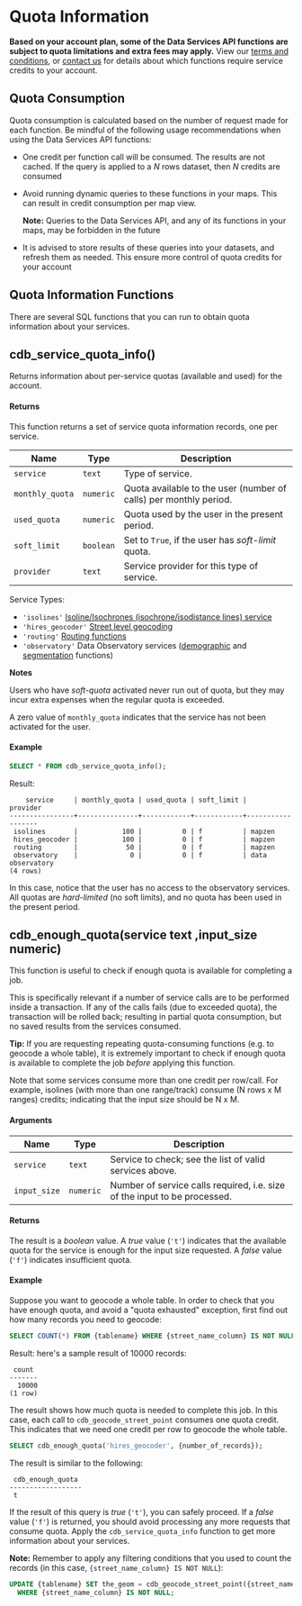 # Quota Information

**Based on your account plan, some of the Data Services API functions are subject to quota limitations and extra fees may apply.** View our [terms and conditions](https://carto.com/terms/), or [contact us](mailto:sales@carto.com) for details about which functions require service credits to your account.

## Quota Consumption

Quota consumption is calculated based on the number of request made for each function. Be mindful of the following usage recommendations when using the Data Services API functions:

* One credit per function call will be consumed. The results are not cached. If the query is applied to a _N_ rows dataset, then _N_ credits are consumed
* Avoid running dynamic queries to these functions in your maps. This can result in credit consumption per map view. 

  **Note:** Queries to the Data Services API, and any of its functions in your maps, may be forbidden in the future

* It is advised to store results of these queries into your datasets, and refresh them as needed. This ensure more control of quota credits for your account


## Quota Information Functions

There are several SQL functions that you can run to obtain quota information about your services. 

## cdb_service_quota_info()

Returns information about per-service quotas (available and used) for the account.

#### Returns

This function returns a set of service quota information records, one per service.

Name            | Type      | Description
--------------- | --------- | ------------
`service`       | `text`    | Type of service.
`monthly_quota` | `numeric` | Quota available to the user (number of calls) per monthly period.
`used_quota`    | `numeric` | Quota used by the user in the present period.
`soft_limit`    | `boolean` | Set to `True`, if the user has *soft-limit* quota.
`provider`      | `text`    | Service provider for this type of service.

Service Types:

* `'isolines'` [Isoline/Isochrones (isochrone/isodistance lines) service](https://carto.com/docs/carto-engine/dataservices-api/isoline_functions/)
* `'hires_geocoder'` [Street level geocoding](https://carto.com/docs/carto-engine/dataservices-api/geocoding-functions#street-level-geocoder)
* `'routing'` [Routing functions](https://carto.com/docs/carto-engine/dataservices-api/routing_functions/)
* `'observatory'` Data Observatory services ([demographic](https://carto.com/docs/carto-engine/dataservices-api/demographic_functions/) and [segmentation](https://carto.com/docs/carto-engine/dataservices-api/segmentation_functions/) functions)

**Notes**

Users who have *soft-quota* activated never run out of quota, but they may incur extra
expenses when the regular quota is exceeded.

A zero value of `monthly_quota` indicates that the service has not been activated for the user.

#### Example

```sql
SELECT * FROM cdb_service_quota_info();
```

Result:

```
    service     | monthly_quota | used_quota | soft_limit |     provider
----------------+---------------+------------+------------+------------------
 isolines       |           100 |          0 | f          | mapzen
 hires_geocoder |           100 |          0 | f          | mapzen
 routing        |            50 |          0 | f          | mapzen
 observatory    |             0 |          0 | f          | data observatory
(4 rows)

```

In this case, notice that the user has no access to the observatory services. All quotas are *hard-limited* (no soft limits), and no quota has been used in the present period.

## cdb_enough_quota(service text ,input_size numeric)

This function is useful to check if enough quota is available for completing a job.

This is specifically relevant if a number of service calls are to be performed inside a transaction. If any of the calls fails (due to exceeded quota), the transaction will be rolled back; resulting in partial quota consumption, but no saved results from the services consumed.

**Tip:** If you are requesting repeating quota-consuming functions (e.g. to geocode a whole table), it is extremely important to check if enough quota is available to complete the job _before_ applying this function.

Note that some services consume more than one credit per row/call. For example, isolines (with more than one range/track) consume (N rows x M ranges) credits; indicating that the input size should be N x M.

#### Arguments

Name         | Type      | Description
------------ | --------- | -----------
`service`    | `text`    | Service to check; see the list of valid services above.
`input_size` | `numeric` | Number of service calls required, i.e. size of the input to be processed.

#### Returns

The result is a *boolean* value. A *true* value (`'t'`) indicates that the available quota
for the service is enough for the input size requested. A *false* value (`'f'`) indicates
insufficient quota.

#### Example

Suppose you want to geocode a whole table. In order to check that you have enough quota, and avoid a "quota exhausted" exception, first find out how many records you need to geocode:

```sql
SELECT COUNT(*) FROM {tablename} WHERE {street_name_column} IS NOT NULL;
```

Result: here's a sample result of 10000 records:

```
 count
-------
  10000
(1 row)
```

The result shows how much quota is needed to complete this job. In this case,
each call to `cdb_geocode_street_point` consumes one quota credit. This indicates that we need one credit per row to geocode the whole table.

```sql
SELECT cdb_enough_quota('hires_geocoder', {number_of_records});
```

The result is similar to the following:

```
 cdb_enough_quota
------------------
 t
```

If the result of this query is *true* (`'t'`), you can safely proceed. If a *false* value (`'f'`) is returned, you should avoid processing any more requests that consume quota. Apply the `cdb_service_quota_info` function to get more information about your services.

**Note:** Remember to apply any filtering conditions that you used to count the records (in this case, `{street_name_column} IS NOT NULL`):


```sql
UPDATE {tablename} SET the_geom = cdb_geocode_street_point({street_name_column})
  WHERE {street_name_column} IS NOT NULL;
```
